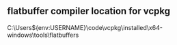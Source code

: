 

## flatbuffer compiler location for vcpkg
C:\Users\${env:USERNAME}\code\vcpkg\installed\x64-windows\tools\flatbuffers